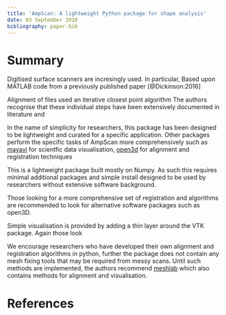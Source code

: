 ```yaml
---
title: 'AmpScan: A lightweight Python package for shape analysis'
date: 03 September 2018
bibliography: paper.bib
---
```

# Summary

Digitised surface scanners are incresingly used. In particular, 
Based upon MATLAB code from a previously published paper [@Dickinson:2016]

Alignment of files used an iterative closest point algorithm 
The authors recognise that these individual steps have been extensively documented in 
literature and 

In the name of simplicity for researchers, this package has been designed to be lightweight and curated for a specific application. 
Other packages perform the specific tasks of AmpScan more comprehensively such as [mayavi](https://docs.enthought.com/mayavi/mayavi/index.html) for scientfic data visualisation, [open3d](http://www.open3d.org/docs/getting_started.html) for alignment and registration techniques  

This is a lightweight package built mostly on Numpy. As such this requires minimal additional 
packages and simple install designed to be used by researchers without extensive software background. 

Those looking for a more comprehensive set of registration and algorithms are recommended to look for alternative 
software packages such as open3D. 

Simple visualisation is provided by adding a thin layer around the VTK package. Again those look

We encourage researchers who have developed their own alignment and registration algorithms in python, further the package does not contain any mesh fixing tools that may be required from messy scans. Until such methods are implemented, the authors recommend [meshlab](http://www.meshlab.net/) which also contains methods for alignment and visualisation. 



# References